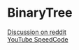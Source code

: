 # BinaryTree

<a href="https://www.reddit.com/r/Python/comments/g1conv/i_made_a_randomized_binary_tree_python_tkinter/">Discussion on reddit</a>
<br>
<a href="https://www.youtube.com/watch?v=-uiWQue3K9E">YouTube SpeedCode</a>

